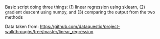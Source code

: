 Basic script doing three things: (1) linear regression using sklearn, (2) gradient descent using numpy, and (3) comparing the output from the two methods

Data taken from: https://github.com/dataquestio/project-walkthroughs/tree/master/linear_regression
